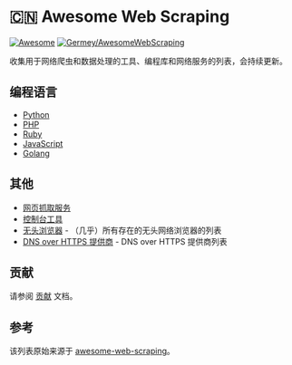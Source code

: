 # 🇨🇳 Awesome Web Scraping

[![Awesome](https://awesome.re/badge-flat2.svg)](https://awesome.re) [![Germey/AwesomeWebScraping](https://wangchujiang.com/sb/lang/chinese.svg)](https://github.com/Germey/AwesomeWebScraping)

收集用于网络爬虫和数据处理的工具、编程库和网络服务的列表，会持续更新。

## 编程语言

- [Python](http://github.com/lorien/web-scraping/blob/master/python.md)
- [PHP](http://github.com/lorien/web-scraping/blob/master/php.md)
- [Ruby](http://github.com/lorien/web-scraping/blob/master/ruby.md)
- [JavaScript](http://github.com/lorien/web-scraping/blob/master/javascript.md)
- [Golang](http://github.com/lorien/web-scraping/blob/master/golang.md)

## 其他

- [网页抓取服务](http://github.com/lorien/web-scraping/blob/master/web_services.md)
- [控制台工具](http://github.com/lorien/web-scraping/blob/master/console_tools.md)
- [无头浏览器](https://github.com/dhamaniasad/HeadlessBrowsers) - （几乎）所有存在的无头网络浏览器的列表
- [DNS over HTTPS 提供商](https://github.com/curl/curl/wiki/DNS-over-HTTPS) - DNS over HTTPS 提供商列表

## 贡献

请参阅 [贡献](https://github.com/lorien/web-scraping/blob/master/CONTRIBUTING.md) 文档。

## 参考

该列表原始来源于 [awesome-web-scraping](https://github.com/lorien/awesome-web-scraping)。
